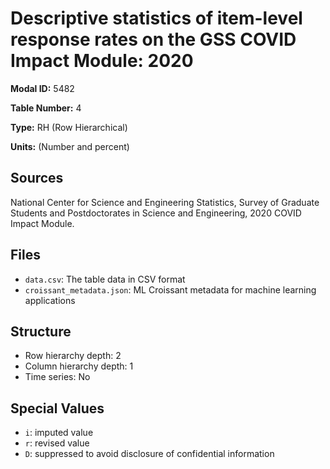 # Descriptive statistics of item-level response rates on the GSS COVID Impact Module: 2020

**Modal ID:** 5482

**Table Number:** 4

**Type:** RH (Row Hierarchical)

**Units:** (Number and percent)

## Sources

National Center for Science and Engineering Statistics, Survey of Graduate Students and Postdoctorates in Science and Engineering, 2020 COVID Impact Module.

## Files

- `data.csv`: The table data in CSV format
- `croissant_metadata.json`: ML Croissant metadata for machine learning applications

## Structure

- Row hierarchy depth: 2
- Column hierarchy depth: 1
- Time series: No

## Special Values

- `i`: imputed value
- `r`: revised value
- `D`: suppressed to avoid disclosure of confidential information
